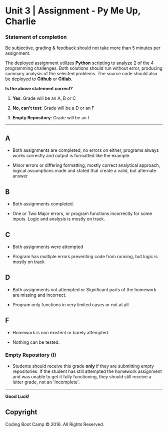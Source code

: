 # Unit 3 | Assignment - Py Me Up, Charlie

### Statement of completion

Be subjective, grading & feedback should not take more than 5 minutes per assignment.

The deployed assignment utilizes **Python** scripting to analyze 2 of the 4 programming challenges. Both solutions should run without error, producing summary analysis of the selected problems. The source code should also be deployed to **Github** or **Gitlab**.

**Is the above statement correct?**

1. **Yes**: Grade will be an A, B or C

2. **No, can't test**: Grade will be a D or an  F

3. **Empty Repository**: Grade will be an I

- - -

## A

* Both assignments are completed, no errors on either, programs always works correctly and output is formatted like the example.

* Minor errors or differing formatting, mostly correct analytical approach, logical assumptions made and stated that create a valid, but alternate answer

## B

* Both assignments completed.

* One or Two Major errors, or program functions incorrectly for some inputs. Logic and analysis is mostly on track.

## C

* Both assignments were attempted

* Program has multiple errors preventing code from running, but logic is mostly on track

## D

* Both assignments not attempted or Significant parts of the homework are missing and incorrect.

* Program only functions in very limited cases or not at all

## F

* Homework is non existent or barely attempted.

* Nothing can be tested.

### Empty Repository (I)

* Students should receive this grade **only** if they are submitting empty repositories. If the student has still attempted the homework assignment and was unable to get it fully functioning, they should still receive a letter grade, not an 'Incomplete'.

- - -

**Good Luck!**

## Copyright

Coding Boot Camp © 2016. All Rights Reserved.
